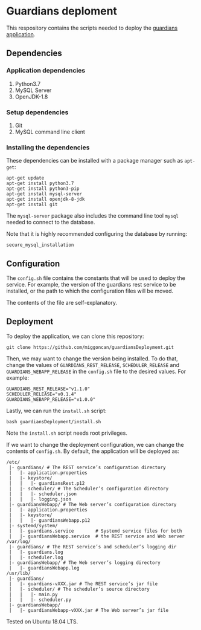 # Guardians deploment
This respository contains the scripts needed to deploy the [guardians application](https://github.com/miggoncan/guardiansRESTinterface).

## Dependencies

### Application dependencies

 1. Python3.7
 2. MySQL Server
 3. OpenJDK-1.8

### Setup dependencies

 1. Git
 2. MySQL command line client
 
### Installing the dependencies

These dependencies can be installed with a package manager such as `apt-get`:
```
apt-get update
apt-get install python3.7
apt-get install python3-pip
apt-get install mysql-server
apt-get install openjdk-8-jdk
apt-get install git
```

The `mysql-server` package also includes the command line tool `mysql` needed to 
connect to the database.

Note that it is highly recommended configuring the database by running:
```
secure_mysql_installation
```

## Configuration

The `config.sh` file contains the constants that will be used to deploy
the service. For example, the version of the guardians rest service to 
be installed, or the path to which the configuration files will be moved.

The contents of the file are self-explanatory.

## Deployment

To deploy the application, we can clone this repository:
```
git clone https://github.com/miggoncan/guardiansDeployment.git
```
Then, we may want to change the version being installed. To do that, change the  values 
of `GUARDIANS_REST_RELEASE`, `SCHEDULER_RELEASE` and `GUARDIANS_WEBAPP_RELEASE` in the 
`config.sh` file to the desired values. For example:
```
GUARDIANS_REST_RELEASE="v1.1.0"
SCHEDULER_RELEASE="v0.1.4"
GUARDIANS_WEBAPP_RELEASE="v1.0.0"
```
Lastly, we can run the `install.sh` script:
```
bash guardiansDeployment/install.sh
```
Note the `install.sh` script needs root privileges.

If we want to change the deployment configuration, we can change the contents of `config.sh`. 
By default, the application will be deployed as:
```
/etc/
 |- guardians/ # The REST service’s configuration directory
 |   |- application.properties
 |   |- keystore/
 |   |   |- guardiansRest.p12
 |   |- scheduler/ # The Scheduler’s configuration directory
 |   |   |- scheduler.json
 |   |   |- logging.json
 |- guardiansWebapp/ # The Web server’s configuration directory
 |   |- application.properties
 |   |- keystore/
 |   |   |- guardiansWebapp.p12
 |- systemd/system/
 |   |- guardians.service        # Systemd service files for both
 |   |- guardiansWebapp.service  # the REST service and Web server
/var/log/
 |- guardians/ # The REST service’s and scheduler’s logging dir
 |   |- guardians.log
 |   |- scheduler.log
 |- guardiansWebapp/ # The Web server’s logging directory
 |   |- guardiansWebapp.log
/usr/lib/
 |- guardians/
 |   |- guardians-vXXX.jar # The REST service’s jar file
 |   |- scheduler/ # The scheduler’s source directory
 |   |   |- main.py
 |   |   |- scheduler.py
 |- guardiansWebapp/
 |   |- guardiansWebapp-vXXX.jar # The Web server’s jar file
```

Tested on Ubuntu 18.04 LTS.

